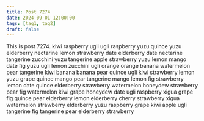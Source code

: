 ```yaml
---
title: Post 7274
date: 2024-09-01 12:00:00
tags: [tag1, tag2]
draft: false
---
```

This is post 7274.
kiwi
raspberry
ugli
ugli
raspberry
yuzu
quince
yuzu
elderberry
nectarine
lemon
strawberry
date
elderberry
date
nectarine
tangerine
zucchini
yuzu
tangerine
apple
strawberry
yuzu
lemon
mango
date
fig
yuzu
ugli
lemon
zucchini
ugli
orange
orange
banana
watermelon
pear
tangerine
kiwi
banana
banana
pear
quince
ugli
kiwi
strawberry
lemon
yuzu
grape
quince
mango
pear
tangerine
mango
lemon
fig
strawberry
lemon
date
quince
elderberry
strawberry
watermelon
honeydew
strawberry
pear
fig
watermelon
kiwi
grape
honeydew
date
ugli
raspberry
xigua
grape
fig
quince
pear
elderberry
lemon
elderberry
cherry
strawberry
xigua
watermelon
strawberry
elderberry
yuzu
raspberry
grape
kiwi
apple
ugli
tangerine
fig
tangerine
pear
elderberry
strawberry
